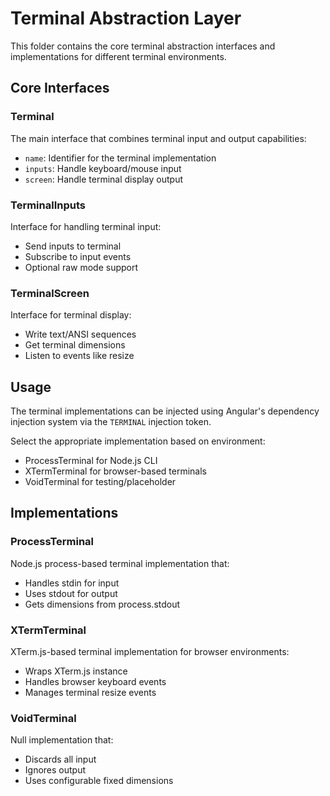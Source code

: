 # Terminal Abstraction Layer

This folder contains the core terminal abstraction interfaces and implementations for different terminal environments.

## Core Interfaces

### Terminal
The main interface that combines terminal input and output capabilities:
- `name`: Identifier for the terminal implementation
- `inputs`: Handle keyboard/mouse input
- `screen`: Handle terminal display output

### TerminalInputs
Interface for handling terminal input:
- Send inputs to terminal
- Subscribe to input events
- Optional raw mode support

### TerminalScreen
Interface for terminal display:
- Write text/ANSI sequences
- Get terminal dimensions
- Listen to events like resize

## Usage

The terminal implementations can be injected using Angular's dependency injection system via the `TERMINAL` injection token.

Select the appropriate implementation based on environment:
- ProcessTerminal for Node.js CLI
- XTermTerminal for browser-based terminals
- VoidTerminal for testing/placeholder

## Implementations

### ProcessTerminal
Node.js process-based terminal implementation that:
- Handles stdin for input
- Uses stdout for output
- Gets dimensions from process.stdout

### XTermTerminal
XTerm.js-based terminal implementation for browser environments:
- Wraps XTerm.js instance
- Handles browser keyboard events
- Manages terminal resize events

### VoidTerminal
Null implementation that:
- Discards all input
- Ignores output
- Uses configurable fixed dimensions
